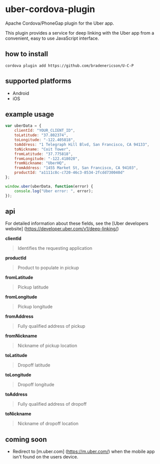 # uber-cordova-plugin
Apache Cordova/PhoneGap plugin for the Uber app.

This plugin provides a service for deep linking with the
Uber app from a convenient, easy to use JavaScript interface.

## how to install
```
cordova plugin add https://github.com/bradenericson/U-C-P
```

## supported platforms
* Android
* iOS

## example usage
```javascript
var uberData = {
    clientId: "YOUR_CLIENT_ID",
    toLatitude: "37.802374", 
    toLongitude: "-122.405818",
    toAddress: "1 Telegraph Hill Blvd, San Francisco, CA 94133",
    toNickname: "Coit Tower",
    fromLatitude: "37.775818",
    fromLongitude: "-122.418028",
    fromNickname: "UberHQ",
    fromAddress: "1455 Market St, San Francisco, CA 94103",
    productId: "a1111c8c-c720-46c3-8534-2fcdd730040d"
};

window.uber(uberData, function(error) {
    console.log("Uber error: ", error);
});
```
## api
For detailed information about these fields, see the [Uber developers website] 
(https://developer.uber.com/v1/deep-linking/)

**clientId**
> Identifies the requesting application

**productId**
> Product to populate in pickup

**fromLatitude**
> Pickup latitude

**fromLongitude**
> Pickup longitude

**fromAddress**
> Fully qualified address of pickup

**fromNickname**
> Nickname of pickup location

**toLatitude**
> Dropoff latitude

**toLongitude**
> Dropoff longitude

**toAddress**
> Fully qualified address of dropoff

**toNickname**
> Nickname of dropoff location



## coming soon

* Redirect to [m.uber.com] (https://m.uber.com/) when the mobile app isn't found on the users device.